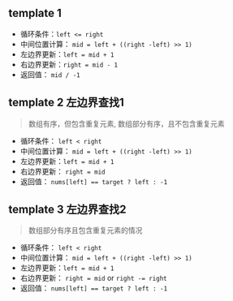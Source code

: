 ## template 1

- 循环条件：`left <= right`
- 中间位置计算： `mid = left + ((right -left) >> 1)`
- 左边界更新：`left = mid + 1`
- 右边界更新：`right = mid - 1`
- 返回值： `mid / -1`



## template 2 左边界查找1
> 数组有序，但包含重复元素, 
> 数组部分有序，且不包含重复元素
- 循环条件： `left < right`
- 中间位置计算： `mid = left + ((right -left) >> 1)`
- 左边界更新：`left = mid + 1`
- 右边界更新： `right = mid`
- 返回值： `nums[left] == target ? left : -1`


## template 3 左边界查找2 
> 数组部分有序且包含重复元素的情况
- 循环条件： `left < right`
- 中间位置计算： `mid = left + ((right -left) >> 1)`
- 左边界更新：`left = mid + 1`
- 右边界更新： `right = mid` or `right -= right`
- 返回值： `nums[left] == target ? left : -1`
